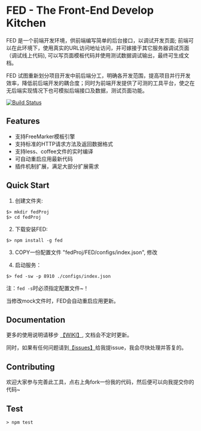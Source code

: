 FED - The Front-End Develop Kitchen
====================

FED 是一个前端开发环境，供前端编写简单的后台接口，以调试开发页面; 前端可以在此环境下，使用真实的URL访问地址访问，并可嫁接于其它服务器调试页面（调试线上代码), 可以写页面模板代码并使用测试数据调试输出，最终可生成文档。

FED 试图重新划分项目开发中前后端分工，明确各开发范围，提高项目并行开发效率，降低前后端开发的耦合度；同时为前端开发提供了可测的工具平台，使之在无后端实现情况下也可模拟后端接口及数据，测试页面功能。

[![Build Status](https://travis-ci.org/ijse/FED.png?branch=master)](https://travis-ci.org/ijse/FED)

## Features

* 支持FreeMarker模板引擎
* 支持标准的HTTP请求方法及返回数据格式
* 支持less、coffee文件的实时编译
* 可自动重启应用最新代码
* 插件机制扩展，满足大部分扩展需求

## Quick Start

1. 创建文件夹:

```
$> mkdir fedProj
$> cd fedProj
```

2. 下载安装FED:

```
$> npm install -g fed
```

3. COPY一份配置文件 "fedProj/FED/configs/index.json", 修改

4. 启动服务：

```
$> fed -sw -p 8910 ./configs/index.json
```

注：`fed -s`时必须指定配置文件~！

当修改mock文件时，FED会自动重启应用更新。


## Documentation

更多的使用说明请移步 [【WIKI】](https://github.com/ijse/FED/wiki), 文档会不定时更新。

同时，如果有任何问题请到[【issues】](https://github.com/ijse/FED/issues)给我提issue，我会尽快处理并答复的。


## Contributing

欢迎大家参与完善此工具，点右上角fork一份我的代码，然后便可以向我提交你的代码~

## Test

	> npm test

